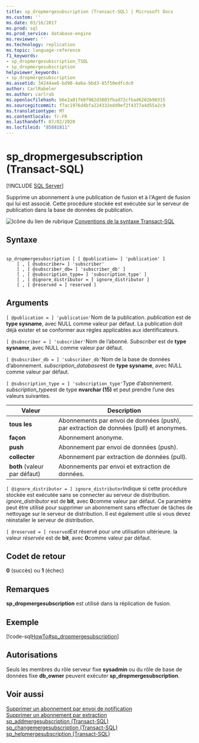 ```yaml
---
title: sp_dropmergesubscription (Transact-SQL) | Microsoft Docs
ms.custom: ''
ms.date: 03/16/2017
ms.prod: sql
ms.prod_service: database-engine
ms.reviewer: ''
ms.technology: replication
ms.topic: language-reference
f1_keywords:
- sp_dropmergesubscription_TSQL
- sp_dropmergesubscription
helpviewer_keywords:
- sp_dropmergesubscription
ms.assetid: 34244ae6-bd98-4a6a-bbd3-85f50edfcdc0
author: CarlRabeler
ms.author: carlrab
ms.openlocfilehash: b6e2a01f60f982d3803fbad72cfbad6202b90315
ms.sourcegitcommit: f7ac1976d4bfa224332edd9ef2f4377a4d55a2c9
ms.translationtype: MT
ms.contentlocale: fr-FR
ms.lasthandoff: 07/02/2020
ms.locfileid: "85881811"
---
```

# <a name="sp_dropmergesubscription-transact-sql"></a>sp_dropmergesubscription (Transact-SQL)
[!INCLUDE [SQL Server](../../includes/applies-to-version/sqlserver.md)]

  Supprime un abonnement à une publication de fusion et à l'Agent de fusion qui lui est associé. Cette procédure stockée est exécutée sur le serveur de publication dans la base de données de publication.  
  
 ![Icône du lien de rubrique](../../database-engine/configure-windows/media/topic-link.gif "Icône du lien de rubrique") [Conventions de la syntaxe Transact-SQL](../../t-sql/language-elements/transact-sql-syntax-conventions-transact-sql.md)  
  
## <a name="syntax"></a>Syntaxe  
  
```  
  
sp_dropmergesubscription [ [ @publication= ] 'publication' ]   
    [ , [ @subscriber= ] 'subscriber'    
    [ , [ @subscriber_db= ] 'subscriber_db' ]   
    [ , [ @subscription_type= ] 'subscription_type' ]   
    [ , [ @ignore_distributor = ] ignore_distributor ]   
    [ , [ @reserved = ] reserved ]  
```  
  
## <a name="arguments"></a>Arguments  
`[ @publication = ] 'publication'`Nom de la publication. *publication* est de **type sysname**, avec NULL comme valeur par défaut. La publication doit déjà exister et se conformer aux règles applicables aux identificateurs.  
  
`[ @subscriber = ] 'subscriber'`Nom de l’abonné. *Subscriber* est de **type sysname**, avec NULL comme valeur par défaut.  
  
`[ @subscriber_db = ] 'subscriber_db'`Nom de la base de données d’abonnement. *subscription_database*est de **type sysname**, avec NULL comme valeur par défaut.  
  
`[ @subscription_type = ] 'subscription_type'`Type d’abonnement. *subscription_type*est de type **nvarchar (15)** et peut prendre l’une des valeurs suivantes.  
  
|Valeur|Description|  
|-----------|-----------------|  
|**tous les**|Abonnements par envoi de données (push), par extraction de données (pull) et anonymes.|  
|**façon**|Abonnement anonyme.|  
|**push**|Abonnement par envoi de données (push).|  
|**collecter**|Abonnement par extraction de données (pull).|  
|**both** (valeur par défaut)|Abonnements par envoi et extraction de données.|  
  
`[ @ignore_distributor = ] ignore_distributor`Indique si cette procédure stockée est exécutée sans se connecter au serveur de distribution. *ignore_distributor* est de **bit**, avec **0**comme valeur par défaut. Ce paramètre peut être utilisé pour supprimer un abonnement sans effectuer de tâches de nettoyage sur le serveur de distribution. Il est également utile si vous devez réinstaller le serveur de distribution.  
  
`[ @reserved = ] reserved`Est réservé pour une utilisation ultérieure. la valeur *réservée* est de **bit**, avec **0**comme valeur par défaut.  
  
## <a name="return-code-values"></a>Codet de retour  
 **0** (succès) ou **1** (échec)  
  
## <a name="remarks"></a>Remarques  
 **sp_dropmergesubscription** est utilisé dans la réplication de fusion.  
  
## <a name="example"></a>Exemple  
 [!code-sql[HowTo#sp_dropmergesubscription](../../relational-databases/replication/codesnippet/tsql/sp-dropmergesubscription_1.sql)]  
  
## <a name="permissions"></a>Autorisations  
 Seuls les membres du rôle serveur fixe **sysadmin** ou du rôle de base de données fixe **db_owner** peuvent exécuter **sp_dropmergesubscription**.  
  
## <a name="see-also"></a>Voir aussi  
 [Supprimer un abonnement par envoi de notification](../../relational-databases/replication/delete-a-push-subscription.md)   
 [Supprimer un abonnement par extraction](../../relational-databases/replication/delete-a-pull-subscription.md)   
 [sp_addmergesubscription &#40;Transact-SQL&#41;](../../relational-databases/system-stored-procedures/sp-addmergesubscription-transact-sql.md)   
 [sp_changemergesubscription &#40;Transact-SQL&#41;](../../relational-databases/system-stored-procedures/sp-changemergesubscription-transact-sql.md)   
 [sp_helpmergesubscription &#40;Transact-SQL&#41;](../../relational-databases/system-stored-procedures/sp-helpmergesubscription-transact-sql.md)  
  
  
